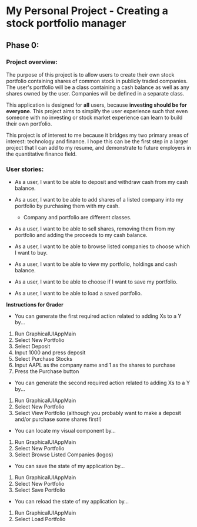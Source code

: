 # My Personal Project - Creating a stock portfolio manager
## Phase 0:
### Project overview:

The purpose of this project is to allow users to 
create their own stock portfolio containing shares 
of common stock in publicly traded companies. The 
user's portfolio will be a class containing a cash balance
as well as any shares owned by the user. Companies 
will be defined in a separate class.

This application is designed for **all** users, because
**investing should be for everyone**. This
project aims to simplify the user experience such
that even someone with no investing or stock market
experience can learn to build their own portfolio. 

This project is of interest to me because it bridges
my two primary areas of interest: technology and 
finance. I hope this can be the first step in a 
larger project that I can add to my resume, and 
demonstrate to future employers in the quantitative
finance field.

### User stories:

- As a user, I want to be able to deposit and withdraw cash 
from my cash balance.

- As a user, I want to be able to add shares 
  of a listed company into my portfolio by purchasing them
with my cash.
  - Company and portfolio are different classes.

- As a user, I want to be able to sell shares, removing
  them from my portfolio and adding the proceeds to my 
  cash balance.

- As a user, I want to be able to browse listed companies 
to choose which I want to buy.
  
- As a user, I want to be able to view my portfolio,
holdings and cash balance. 

- As a user, I want to be able to choose if I want to 
save my portfolio.

- As a user, I want to be able to load a saved portfolio.


**Instructions for Grader**

- You can generate the first required action related to adding Xs to a Y by...
1. Run GraphicalUIAppMain
2. Select New Portfolio
3. Select Deposit
4. Input 1000 and press deposit
5. Select Purchase Stocks
6. Input AAPL as the company name and 1 as the shares to purchase
7. Press the Purchase button

- You can generate the second required action related to adding Xs to a Y by...
1. Run GraphicalUIAppMain
2. Select New Portfolio
3. Select View Portfolio (although you probably want to make a deposit and/or 
purchase some shares first!)

- You can locate my visual component by...
1. Run GraphicalUIAppMain
2. Select New Portfolio
3. Select Browse Listed Companies (logos)

- You can save the state of my application by...
1. Run GraphicalUIAppMain
2. Select New Portfolio
3. Select Save Portfolio

- You can reload the state of my application by...
1. Run GraphicalUIAppMain
2. Select Load Portfolio
